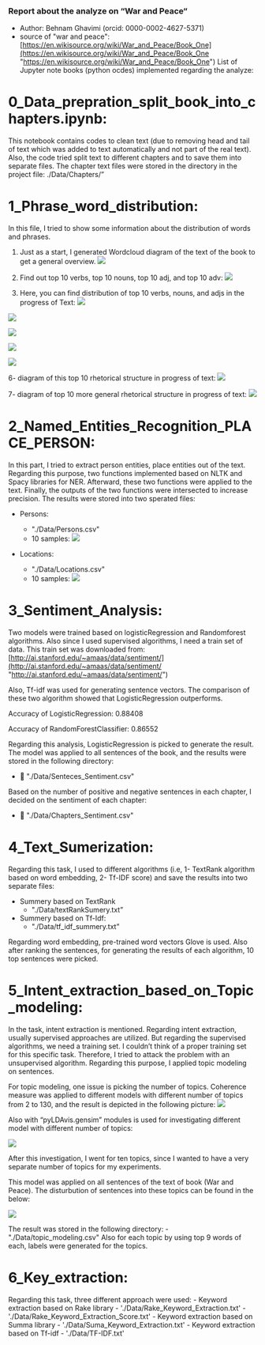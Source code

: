 ### Report about the analyze on “War and Peace“
- Author: Behnam Ghavimi (orcid: 0000-0002-4627-5371)
- source of "war and peace": [https://en.wikisource.org/wiki/War_and_Peace/Book_One](https://en.wikisource.org/wiki/War_and_Peace/Book_One "https://en.wikisource.org/wiki/War_and_Peace/Book_One")
List of Jupyter note books (python ocdes) implemented regarding the analyze:

# 0_Data_prepration_split_book_into_chapters.ipynb:
This notebook contains codes to clean text (due to removing head and tail of text which was added to text automatically and not part of the real text). Also, the code tried split text to different chapters and to save them into separate files. The chapter text files were stored in the directory in the project file:
./Data/Chapters/”

#  1_Phrase_word_distribution:
In this file, I tried to show some information about the distribution of words and phrases.
1. Just as a start, I generated Wordcloud diagram of the text of the book to get a general overview.
[![](https://raw.githubusercontent.com/behnam2014/NLP_PlayGround/master/figs/fig1.png)](https://raw.githubusercontent.com/behnam2014/NLP_PlayGround/master/figs/fig1.png)

2.  Find out top 10 verbs, top 10 nouns, top 10 adj, and top 10 adv:
[![](https://raw.githubusercontent.com/behnam2014/NLP_PlayGround/master/figs/fig2.PNG)](https://raw.githubusercontent.com/behnam2014/NLP_PlayGround/master/figs/fig2.PNG)

3.  Here, you can find distribution of top 10 verbs, nouns, and adjs in the progress of Text:
[![](https://raw.githubusercontent.com/behnam2014/NLP_PlayGround/master/figs/fig3.PNG)](https://raw.githubusercontent.com/behnam2014/NLP_PlayGround/master/figs/fig3.PNG)

[![](https://raw.githubusercontent.com/behnam2014/NLP_PlayGround/master/figs/fig4.PNG)](https://raw.githubusercontent.com/behnam2014/NLP_PlayGround/master/figs/fig4.PNG)

[![](https://raw.githubusercontent.com/behnam2014/NLP_PlayGround/master/figs/fig5.PNG)](https://raw.githubusercontent.com/behnam2014/NLP_PlayGround/master/figs/fig5.PNG)

[![](https://raw.githubusercontent.com/behnam2014/NLP_PlayGround/master/figs/fig6.PNG)](https://raw.githubusercontent.com/behnam2014/NLP_PlayGround/master/figs/fig6.PNG)

[![](https://raw.githubusercontent.com/behnam2014/NLP_PlayGround/master/figs/fig7.PNG)](https://raw.githubusercontent.com/behnam2014/NLP_PlayGround/master/figs/fig7.PNG)

6- diagram of this top 10 rhetorical structure in progress of text:
[![](https://raw.githubusercontent.com/behnam2014/NLP_PlayGround/master/figs/fig8.PNG)](https://raw.githubusercontent.com/behnam2014/NLP_PlayGround/master/figs/fig8.PNG)

7-  diagram of top 10 more general rhetorical structure in progress of text:
[![](https://raw.githubusercontent.com/behnam2014/NLP_PlayGround/master/figs/fig9.PNG)](https://raw.githubusercontent.com/behnam2014/NLP_PlayGround/master/figs/fig9.PNG)
# 2_Named_Entities_Recognition_PLACE_PERSON:
In this part, I tried to extract person entities, place entities out of the text. Regarding this purpose, two functions implemented based on NLTK and Spacy libraries for NER. Afterward, these two functions were applied to the text. Finally, the outputs of the two functions were intersected to increase precision.
The results were stored into two sperated files:
- Persons:
	- "./Data/Persons.csv" 
	- 10 samples:
[![](https://raw.githubusercontent.com/behnam2014/NLP_PlayGround/master/figs/fig10.PNG)](https://raw.githubusercontent.com/behnam2014/NLP_PlayGround/master/figs/fig10.PNG)

- Locations:
	- "./Data/Locations.csv"
	- 10 samples:
[![](https://raw.githubusercontent.com/behnam2014/NLP_PlayGround/master/figs/fig11.PNG)](https://raw.githubusercontent.com/behnam2014/NLP_PlayGround/master/figs/fig11.PNG)

# 3_Sentiment_Analysis:
Two models were trained based on logisticRegression and Randomforest algorithms. Also since I used supervised algorithms, I need a train set of data. This train set was downloaded from:
[http://ai.stanford.edu/~amaas/data/sentiment/](http://ai.stanford.edu/~amaas/data/sentiment/ "http://ai.stanford.edu/~amaas/data/sentiment/")

Also, Tf-idf was used for generating sentence vectors. The comparison of these two algorithm showed that LogisticRegression outperforms.

Accuracy of LogisticRegression: 0.88408

Accuracy of RandomForestClassifier: 0.86552

Regarding this analysis, LogisticRegression is picked to generate the result. The model was applied to all sentences of the book, and the results were stored in the following directory:

- 	"./Data/Senteces_Sentiment.csv" 

Based on the number of positive and negative sentences in each chapter, I decided on the sentiment of each chapter:

- 	"./Data/Chapters_Sentiment.csv"

# 4_Text_Sumerization:
Regarding this task, I used to different algorithms (i.e, 1- TextRank algorithm based on word embedding, 2- Tf-IDF score)  and save the results into two separate files:

- Summery based on TextRank
	- "./Data/textRankSumery.txt”
- Summery based on Tf-Idf:
	- "./Data/tf_idf_summery.txt”
	
Regarding word embedding, pre-trained word vectors Glove is used. Also after ranking the sentences, for generating the results of each algorithm, 10 top sentences were picked.

# 5_Intent_extraction_based_on_Topic_modeling:
In the task, intent extraction is mentioned. Regarding intent extraction, usually supervised approaches are utilized. But regarding the supervised algorithms, we need a training set. I couldn’t think of a proper training set for this specific task. Therefore, I tried to attack the problem with an unsupervised algorithm. Regarding this purpose, I applied topic modeling on sentences. 

For topic modeling, one issue is picking the number of topics. Coherence measure was applied to different models with  different number of topics from 2 to 130, and the result is depicted in the following picture:
[![](https://raw.githubusercontent.com/behnam2014/NLP_PlayGround/master/figs/fig12.PNG)](https://raw.githubusercontent.com/behnam2014/NLP_PlayGround/master/figs/fig12.PNG)

Also with “pyLDAvis.gensim” modules is used for investigating different model with different number of topics:

[![](https://raw.githubusercontent.com/behnam2014/NLP_PlayGround/master/figs/fig14.PNG)](https://raw.githubusercontent.com/behnam2014/NLP_PlayGround/master/figs/fig14.PNG)

After this investigation, I went for ten topics, since I wanted to have a very separate number of topics for my experiments.

This model was applied on all sentences of the text of book (War and Peace). The disturbution of sentences into these topics can be found in the below:

[![](https://raw.githubusercontent.com/behnam2014/NLP_PlayGround/master/figs/fig15.PNG)](https://raw.githubusercontent.com/behnam2014/NLP_PlayGround/master/figs/fig15.PNG)

The result was stored in the following directory:
	- "./Data/topic_modeling.csv"
Also for each topic by using top 9 words of each, labels were generated for the topics.

# 6_Key_extraction:
Regarding this task, three different approach were used:
	- Keyword extraction based on Rake library
		- './Data/Rake_Keyword_Extraction.txt'
		- './Data/Rake_Keyword_Extraction_Score.txt'
	- Keyword extraction based on Summa library
		- './Data/Suma_Keyword_Extraction.txt'
	- Keyword extraction based on Tf-idf
		- './Data/TF-IDF.txt'